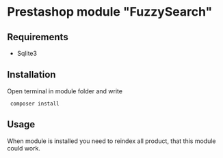 # Prestashop module "FuzzySearch"

## Requirements

* Sqlite3

## Installation

Open terminal in module folder and write 
```terminal
 composer install
```

## Usage

When module is installed you need to reindex all product, that this module could work.